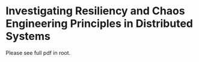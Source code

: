 # Investigating Resiliency and Chaos Engineering Principles in Distributed Systems

Please see full pdf in root.